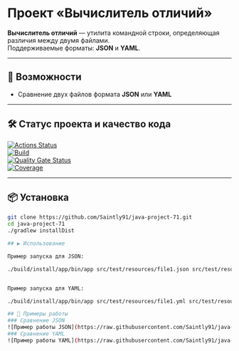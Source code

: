 # Проект «Вычислитель отличий»

**Вычислитель отличий** — утилита командной строки, определяющая различия между двумя файлами.  
Поддерживаемые форматы: **JSON** и **YAML**.

---

## 🚀 Возможности

- Сравнение двух файлов формата **JSON** или **YAML**

---

## 🛠️ Статус проекта и качество кода

[![Actions Status](https://github.com/Saintly91/java-project-71/actions/workflows/hexlet-check.yml/badge.svg)](https://github.com/Saintly91/java-project-71/actions)  
[![Build](https://github.com/Saintly91/java-project-71/actions/workflows/build.yml/badge.svg)](https://github.com/Saintly91/java-project-71/actions/workflows/build.yml)  
[![Quality Gate Status](https://sonarcloud.io/api/project_badges/measure?project=Saintly91_java-project-71&metric=alert_status)](https://sonarcloud.io/summary/new_code?id=Saintly91_java-project-71)  
[![Coverage](https://sonarcloud.io/api/project_badges/measure?project=Saintly91_java-project-71&metric=coverage)](https://sonarcloud.io/summary/new_code?id=Saintly91_java-project-71)

---

## 📦 Установка

```bash
git clone https://github.com/Saintly91/java-project-71.git
cd java-project-71
./gradlew installDist

## ▶️ Использование

Пример запуска для JSON:

./build/install/app/bin/app src/test/resources/file1.json src/test/resources/file2.json


Пример запуска для YAML:

./build/install/app/bin/app src/test/resources/file1.yml src/test/resources/file2.yml

## 🧪 Примеры работы
### Сравнение JSON
![Пример работы JSON](https://raw.githubusercontent.com/Saintly91/java-project-71/main/app/images/ExampleJSON.png)
### Сравнение YAML
![Пример работы YAML](https://raw.githubusercontent.com/Saintly91/java-project-71/main/app/images/ExampleYAML.png)

